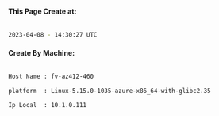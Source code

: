 
   
#### This Page Create at:

```bash

2023-04-08 - 14:30:27 UTC

```

#### Create By Machine:

```bash

Host Name : fv-az412-460

platform  : Linux-5.15.0-1035-azure-x86_64-with-glibc2.35

Ip Local  : 10.1.0.111

```

